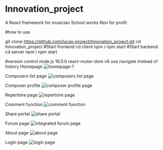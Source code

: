 # Innovation_project
A React framework for musician School works Non for profit

#how to use


git clone https://github.com/lucas-project/Innovation_project.git
cd Innovation_project
#Start frontend
cd client
npm i
npm start
#Start backend
cd server
npm i
npm start


#version control
node.js 16.0.0
react-router-dom v6
    use navigate instead of history
Homepage
![homepage-1](https://github.com/lucas-project/Innovation_project/assets/87470079/90c2fa84-dbc7-4249-99d2-6c5a68acc898)

Composers list page
![composers list page](https://github.com/lucas-project/Innovation_project/assets/87470079/1b6ddeb4-cc06-4906-9593-956c6c8c9cb0)

Composer profile
![composer profile page](https://github.com/lucas-project/Innovation_project/assets/87470079/8f5e494a-ab6a-48ba-8b0c-e2e9e4dde4eb)

Repertoire page
![repertoire page](https://github.com/lucas-project/Innovation_project/assets/87470079/61fbc416-5216-4100-a1e2-1d018fc6c001)

Comment function
![comment function](https://github.com/lucas-project/Innovation_project/assets/87470079/e4980550-0be5-4953-bfb7-fed01abdc428)

Share portal
![share portal](https://github.com/lucas-project/Innovation_project/assets/87470079/c039841c-5d79-4968-902e-1c06075185b7)

Forum page
![integrated forum page](https://github.com/lucas-project/Innovation_project/assets/87470079/e38888de-ea13-4f1f-9e27-e74cf2deac0b)

About page
![about page](https://github.com/lucas-project/Innovation_project/assets/87470079/35685026-220a-497b-a0c3-939addec843f)


Login page
![login page](https://github.com/lucas-project/Innovation_project/assets/87470079/06ed1239-d34e-4a1e-a60c-fae188166e82)
